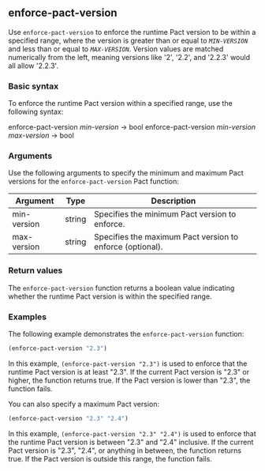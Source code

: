 ## enforce-pact-version
Use `enforce-pact-version` to enforce the runtime Pact version to be within a specified range, where the version is greater than or equal to *`MIN-VERSION`* and less than or equal to *`MAX-VERSION`*. Version values are matched numerically from the left, meaning versions like '2', '2.2', and '2.2.3' would all allow '2.2.3'.

### Basic syntax

To enforce the runtime Pact version within a specified range, use the following syntax:

enforce-pact-version *min-version* -> bool
enforce-pact-version *min-version* *max-version* -> bool

### Arguments

Use the following arguments to specify the minimum and maximum Pact versions for the `enforce-pact-version` Pact function:

| Argument    | Type   | Description                                                    |
|-------------|--------|----------------------------------------------------------------|
| min-version | string | Specifies the minimum Pact version to enforce.                 |
| max-version | string | Specifies the maximum Pact version to enforce (optional).       |

### Return values

The `enforce-pact-version` function returns a boolean value indicating whether the runtime Pact version is within the specified range.

### Examples

The following example demonstrates the `enforce-pact-version` function:

```lisp
(enforce-pact-version "2.3")
```

In this example, `(enforce-pact-version "2.3")` is used to enforce that the runtime Pact version is at least "2.3". If the current Pact version is "2.3" or higher, the function returns true. If the Pact version is lower than "2.3", the function fails.

You can also specify a maximum Pact version:

```lisp
(enforce-pact-version "2.3" "2.4")
```

In this example, `(enforce-pact-version "2.3" "2.4")` is used to enforce that the runtime Pact version is between "2.3" and "2.4" inclusive. If the current Pact version is "2.3", "2.4", or anything in between, the function returns true. If the Pact version is outside this range, the function fails.
